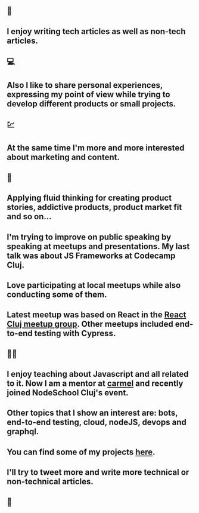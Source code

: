 ## 📃

## I enjoy writing **tech articles** as well as **non-tech articles**.

## 💻

## Also I like to share **personal experiences**, expressing my point of view while trying to **develop** **different products** or **small projects**.

## 💹

## At the same time I'm more and more interested about **marketing** and **content**.

## 🌊

## Applying **fluid thinking** for creating **product stories**, **addictive products**, **product market fit** and so on...

## I'm trying to improve on **public speaking** by **speaking at meetups** and **presentations**. My last talk was about **JS Frameworks** at **Codecamp Cluj**.

## Love participating at **local meetups** while also conducting some of them.

## Latest meetup was based on **React** in the [React Cluj meetup group](https://www.meetup.com/reactcluj/). Other meetups included **end-to-end testing** with **Cypress**.

## 👨‍🏫

## I enjoy **teaching** about **Javascript** and all related to it. Now I am a **mentor** at [carmel](https://carmel.io) and recently joined NodeSchool Cluj's event.

## Other **topics** that I show an interest are: **bots**, **end-to-end testing**, **cloud**, **nodeJS**, **devops** and **graphql**.

## You can find some of my projects **<a href='https://github.com/robipop22' target='_blank' rel='noopener'>here</a>**.

## I'll try to **tweet more** and **write more** technical or non-technical **articles**.

## 🤘
